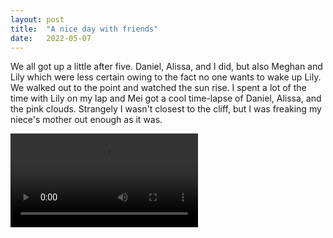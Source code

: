 ```yaml
---
layout: post
title:  "A nice day with friends"
date:   2022-05-07
---
```


We all got up a little after five. Daniel, Alissa, and I did, but also Meghan
and Lily which were less certain owing to the fact no one wants to wake up Lily.
We walked out to the point and watched the sun rise. I spent a lot of the time
with Lily on my lap and Mei got a cool time-lapse of Daniel, Alissa, and the
pink clouds. Strangely I wasn't closest to the cliff, but I was freaking my
niece's mother out enough as it was.

<video controls="" autoplay="" src="https://sheyne.com/blog/assets/daniel-and-alissa-and-the-sun.mov" type="video/quicktime"></video>
